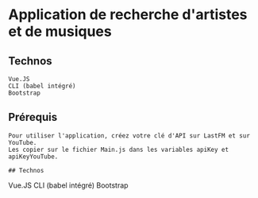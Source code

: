 # Application de recherche d'artistes et de musiques

## Technos
```
Vue.JS
CLI (babel intégré)
Bootstrap
```
## Prérequis
```
Pour utiliser l'application, créez votre clé d'API sur LastFM et sur YouTube.
Les copier sur le fichier Main.js dans les variables apiKey et apiKeyYouTube.

## Technos
```
Vue.JS
CLI (babel intégré)
Bootstrap

<!--stackedit_data:
eyJoaXN0b3J5IjpbMTA1NjM2NTM2Nl19
-->